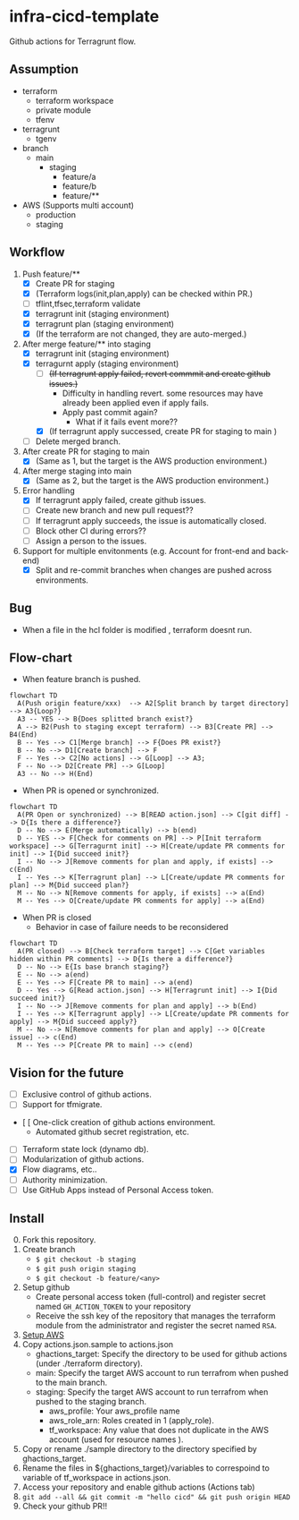 # infra-cicd-template
Github actions for Terragrunt flow. 

## Assumption
- terraform
  - terraform workspace
  - private module
  - tfenv
- terragrunt
  - tgenv
- branch
  - main
    - staging
      - feature/a
      - feature/b
      - feature/**
- AWS (Supports multi account)
  - production 
  - staging 

## Workflow
1. Push feature/**
    - [x] Create PR for staging
    - [x] (Terraform logs(init,plan,apply) can be checked within PR.)
    - [ ] tflint,tfsec,terraform validate
    - [x] terragrunt init (staging environment)
    - [x] terragrunt plan (staging environment)
    - [x] (If the terraform are not changed, they are auto-merged.)
2. After merge feature/** into staging
    - [x] terragrunt init (staging environment)
    - [x] terragurnt apply (staging environment)
      - [ ] ~~(If terragrunt apply failed, revert commmit and create github issues.)~~ 
        - Difficulty in handling revert. some resources may have already been applied even if apply fails.
        - Apply past commit again?
          - What if it fails event more??
      - [x] (If terragrunt apply successed, create PR for staging to main )
    - [ ] Delete merged branch.
3. After create PR for staging to main
    - [x] (Same as 1, but the target is the AWS production environment.)
4. After merge staging into main
    - [x] (Same as 2, but the target is the AWS production environment.)
5. Error handling
    - [x] If terragrunt apply failed, create github issues.
    - [ ] Create new branch and new pull request??
    - [ ] If terragrunt apply succeeds, the issue is automatically closed.
    - [ ] Block other CI during errors??
    - [ ] Assign a person to the issues.
6. Support for multiple envitonments (e.g. Account for front-end and back-end)
    - [x] Split and re-commit branches when changes are pushed across environments.

## Bug
- When a file in the hcl folder is modified , terraform doesnt run.

## Flow-chart

- When feature branch is pushed.

```mermaid
flowchart TD
  A(Push origin feature/xxx)  --> A2[Split branch by target directory] --> A3{Loop?}
  A3 -- YES --> B{Does splitted branch exist?}
  A --> B2(Push to staging except terraform) --> B3[Create PR] --> B4(End)
  B -- Yes --> C1[Merge branch] --> F{Does PR exist?}
  B -- No --> D1[Create branch] --> F
  F -- Yes --> C2[No actions] --> G[Loop] --> A3;
  F -- No --> D2[Create PR] --> G[Loop]
  A3 -- No --> H(End)
```

- When PR is opened or synchronized.
```mermaid
flowchart TD
  A(PR Open or synchronized) --> B[READ action.json] --> C[git diff] --> D{Is there a difference?}
  D -- No --> E(Merge automatically) --> b(end)
  D -- YES --> F[Check for comments on PR] --> P[Init terraform workspace] --> G[Terragurnt init] --> H[Create/update PR comments for init] --> I{Did succeed init?}
  I -- No --> J[Remove comments for plan and apply, if exists] --> c(End)
  I -- Yes --> K[Terragrunt plan] --> L[Create/update PR comments for plan] --> M{Did succeed plan?}
  M -- No --> N[Remove comments for apply, if exists] --> a(End)
  M -- Yes --> O[Create/update PR comments for apply] --> a(End)
```

- When PR is closed
  - Behavior in case of failure needs to be reconsidered
```mermaid
flowchart TD
  A(PR closed) --> B[Check terraform target] --> C[Get variables hidden within PR comments] --> D{Is there a difference?}
  D -- No --> E{Is base branch staging?}
  E -- No --> a(end)
  E -- Yes --> F[Create PR to main] --> a(end)
  D -- Yes --> G[Read action.json] --> H[Terragrunt init] --> I{Did succeed init?}
  I -- No --> J[Remove comments for plan and apply] --> b(End)
  I -- Yes --> K[Terragrunt apply] --> L[Create/update PR comments for apply] --> M{Did succeed apply?}
  M -- No --> N[Remove comments for plan and apply] --> O[Create issue] --> c(End)
  M -- Yes --> P[Create PR to main] --> c(end)
```

## Vision for the future
- [ ] Exclusive control of github actions.
- [ ] Support for tfmigrate.
- [ [ One-click creation of github actions environment.
  - Automated github secret registration, etc.
- [ ] Terraform state lock (dynamo db).
- [ ] Modularization of github actions.
- [x] Flow diagrams, etc..
- [ ] Authority minimization.
- [ ] Use GitHub Apps instead of Personal Access token.

## Install
0. Fork this repository.
1. Create branch
    - `$ git checkout -b staging`
    - `$ git push origin staging`
    - `$ git checkout -b feature/<any>`
2. Setup github
    - Create personal access token (full-control) and register secret named `GH_ACTION_TOKEN` to your repository
    - Receive the ssh key of the repository that manages the terraform module from the administrator and register the secret named `RSA`.
3. [Setup AWS](./aws/init)
4. Copy actions.json.sample to actions.json
    - ghactions_target: Specify the directory to be used for github actions (under ./terraform directory).
    - main: Specify the target AWS account to run terrafrom when pushed to the main branch.
    - staging: Specify the target AWS account to run terrafrom when pushed to the staging branch.
      - aws_profile: Your aws_profile name
      - aws_role_arn: Roles created in 1 (apply_role).
      - tf_workspace: Any value that does not duplicate in the AWS account (used for resource names ).
5. Copy or rename ./sample directory to the directory specified by ghactions_target.
6. Rename the files in ${ghactions_target}/variables to correspoind to variable of tf_workspace in actions.json.
7. Access your repository and enable github actions (Actions tab)
8. `git add --all && git commit -m "hello cicd" && git push origin HEAD`
9. Check your github PR!!